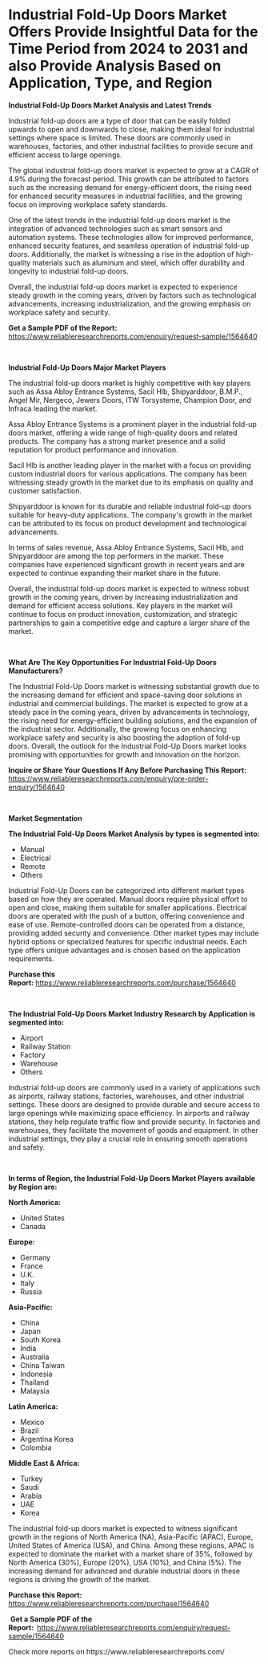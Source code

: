 <p><h1>Industrial Fold-Up Doors Market Offers Provide Insightful Data for the Time Period from 2024 to 2031 and also Provide Analysis Based on Application, Type, and Region</h1></p><p><strong>Industrial Fold-Up Doors Market Analysis and Latest Trends</strong></p>
<p><p>Industrial fold-up doors are a type of door that can be easily folded upwards to open and downwards to close, making them ideal for industrial settings where space is limited. These doors are commonly used in warehouses, factories, and other industrial facilities to provide secure and efficient access to large openings.</p><p>The global industrial fold-up doors market is expected to grow at a CAGR of 4.9% during the forecast period. This growth can be attributed to factors such as the increasing demand for energy-efficient doors, the rising need for enhanced security measures in industrial facilities, and the growing focus on improving workplace safety standards.</p><p>One of the latest trends in the industrial fold-up doors market is the integration of advanced technologies such as smart sensors and automation systems. These technologies allow for improved performance, enhanced security features, and seamless operation of industrial fold-up doors. Additionally, the market is witnessing a rise in the adoption of high-quality materials such as aluminum and steel, which offer durability and longevity to industrial fold-up doors.</p><p>Overall, the industrial fold-up doors market is expected to experience steady growth in the coming years, driven by factors such as technological advancements, increasing industrialization, and the growing emphasis on workplace safety and security.</p></p>
<p><strong>Get a Sample PDF of the Report:&nbsp;</strong> <a href="https://www.reliableresearchreports.com/enquiry/request-sample/1564640">https://www.reliableresearchreports.com/enquiry/request-sample/1564640</a></p>
<p>&nbsp;</p>
<p><strong>Industrial Fold-Up Doors Major Market Players</strong></p>
<p><p>The industrial fold-up doors market is highly competitive with key players such as Assa Abloy Entrance Systems, Sacil Hlb, Shipyarddoor, B.M.P., Angel Mir, Nergeco, Jewers Doors, ITW Torsysteme, Champion Door, and Infraca leading the market. </p><p>Assa Abloy Entrance Systems is a prominent player in the industrial fold-up doors market, offering a wide range of high-quality doors and related products. The company has a strong market presence and a solid reputation for product performance and innovation. </p><p>Sacil Hlb is another leading player in the market with a focus on providing custom industrial doors for various applications. The company has been witnessing steady growth in the market due to its emphasis on quality and customer satisfaction.</p><p>Shipyarddoor is known for its durable and reliable industrial fold-up doors suitable for heavy-duty applications. The company's growth in the market can be attributed to its focus on product development and technological advancements.</p><p>In terms of sales revenue, Assa Abloy Entrance Systems, Sacil Hlb, and Shipyarddoor are among the top performers in the market. These companies have experienced significant growth in recent years and are expected to continue expanding their market share in the future.</p><p>Overall, the industrial fold-up doors market is expected to witness robust growth in the coming years, driven by increasing industrialization and demand for efficient access solutions. Key players in the market will continue to focus on product innovation, customization, and strategic partnerships to gain a competitive edge and capture a larger share of the market.</p></p>
<p>&nbsp;</p>
<p><strong>What Are The Key Opportunities For Industrial Fold-Up Doors Manufacturers?</strong></p>
<p><p>The Industrial Fold-Up Doors market is witnessing substantial growth due to the increasing demand for efficient and space-saving door solutions in industrial and commercial buildings. The market is expected to grow at a steady pace in the coming years, driven by advancements in technology, the rising need for energy-efficient building solutions, and the expansion of the industrial sector. Additionally, the growing focus on enhancing workplace safety and security is also boosting the adoption of fold-up doors. Overall, the outlook for the Industrial Fold-Up Doors market looks promising with opportunities for growth and innovation on the horizon.</p></p>
<p><strong>Inquire or Share Your Questions If Any Before Purchasing This Report:</strong> <a href="https://www.reliableresearchreports.com/enquiry/pre-order-enquiry/1564640">https://www.reliableresearchreports.com/enquiry/pre-order-enquiry/1564640</a></p>
<p>&nbsp;</p>
<p><strong>Market Segmentation</strong></p>
<p><strong>The Industrial Fold-Up Doors Market Analysis by types is segmented into:</strong></p>
<p><ul><li>Manual</li><li>Electrical</li><li>Remote</li><li>Others</li></ul></p>
<p><p>Industrial Fold-Up Doors can be categorized into different market types based on how they are operated. Manual doors require physical effort to open and close, making them suitable for smaller applications. Electrical doors are operated with the push of a button, offering convenience and ease of use. Remote-controlled doors can be operated from a distance, providing added security and convenience. Other market types may include hybrid options or specialized features for specific industrial needs. Each type offers unique advantages and is chosen based on the application requirements.</p></p>
<p><strong>Purchase this Report:&nbsp;</strong><a href="https://www.reliableresearchreports.com/purchase/1564640">https://www.reliableresearchreports.com/purchase/1564640</a></p>
<p>&nbsp;</p>
<p><strong>The Industrial Fold-Up Doors Market Industry Research by Application is segmented into:</strong></p>
<p><ul><li>Airport</li><li>Railway Station</li><li>Factory</li><li>Warehouse</li><li>Others</li></ul></p>
<p><p>Industrial fold-up doors are commonly used in a variety of applications such as airports, railway stations, factories, warehouses, and other industrial settings. These doors are designed to provide durable and secure access to large openings while maximizing space efficiency. In airports and railway stations, they help regulate traffic flow and provide security. In factories and warehouses, they facilitate the movement of goods and equipment. In other industrial settings, they play a crucial role in ensuring smooth operations and safety.</p></p>
<p>&nbsp;</p>
<p><strong>In terms of Region, the Industrial Fold-Up Doors Market Players available by Region are:</strong></p>
<p>
    <p> <strong> North America: </strong>
        <ul>
            <li>United States</li>
            <li>Canada</li>
        </ul>
        </p> 
    <p> <strong> Europe: </strong>
        <ul>
            <li>Germany</li>
            <li>France</li>
            <li>U.K.</li>
            <li>Italy</li>
            <li>Russia</li>
        </ul>
        </p> 
    <p> <strong> Asia-Pacific: </strong>
        <ul>
            <li>China</li>
            <li>Japan</li>
            <li>South Korea</li>
            <li>India</li>
            <li>Australia</li>
            <li>China Taiwan</li>
            <li>Indonesia</li>
            <li>Thailand</li>
            <li>Malaysia</li>
        </ul>
        </p> 
    <p> <strong> Latin America: </strong>
        <ul>
            <li>Mexico</li>
            <li>Brazil</li>
            <li>Argentina Korea</li>
            <li>Colombia</li>
        </ul>
        </p> 
    <p> <strong> Middle East & Africa: </strong>
        <ul>
            <li>Turkey</li>
            <li>Saudi</li>
            <li>Arabia</li>
            <li>UAE</li>
            <li>Korea</li>
        </ul>
    </p>
    </p>
<p><p>The industrial fold-up doors market is expected to witness significant growth in the regions of North America (NA), Asia-Pacific (APAC), Europe, United States of America (USA), and China. Among these regions, APAC is expected to dominate the market with a market share of 35%, followed by North America (30%), Europe (20%), USA (10%), and China (5%). The increasing demand for advanced and durable industrial doors in these regions is driving the growth of the market.</p></p>
<p><strong>Purchase this Report: </strong><a href="https://www.reliableresearchreports.com/purchase/1564640">https://www.reliableresearchreports.com/purchase/1564640</a></p>
<p>&nbsp;<strong>Get a Sample PDF of the Report:&nbsp;&nbsp;</strong><a href="https://www.reliableresearchreports.com/enquiry/request-sample/1564640">https://www.reliableresearchreports.com/enquiry/request-sample/1564640</a></p>
<p><strong></strong></p>
<p>Check more reports on https://www.reliableresearchreports.com/</p>